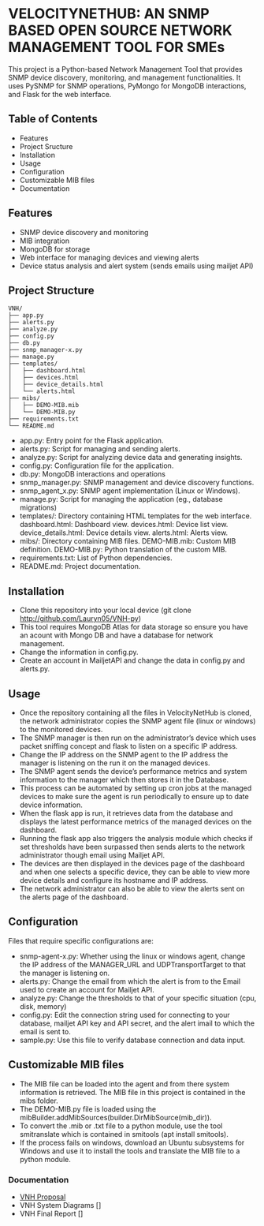 # VELOCITYNETHUB: AN SNMP BASED OPEN SOURCE NETWORK MANAGEMENT TOOL FOR SMEs
This project is a Python-based Network Management Tool that provides SNMP device discovery, monitoring, and management functionalities. It uses PySNMP for SNMP operations, PyMongo for MongoDB interactions, and Flask for the web interface.

## Table of Contents
   - Features
   - Project Sructure
   - Installation
   - Usage
   - Configuration
   - Customizable MIB files
   - Documentation

## Features
 - SNMP device discovery and monitoring
 - MIB integration
 - MongoDB for storage
 - Web interface for managing devices and viewing alerts
 - Device status analysis and alert system (sends emails using mailjet API)

## Project Structure
    VNH/
    ├── app.py
    ├── alerts.py
    ├── analyze.py
    ├── config.py
    ├── db.py
    ├── snmp_manager-x.py
    ├── manage.py
    ├── templates/
    │   ├── dashboard.html
    │   ├── devices.html
    │   ├── device_details.html
    │   └── alerts.html
    ├── mibs/
    │   ├── DEMO-MIB.mib
    │   └── DEMO-MIB.py
    ├── requirements.txt
    └── README.md
 - app.py: Entry point for the Flask application.
 - alerts.py: Script for managing and sending alerts.
 - analyze.py: Script for analyzing device data and generating insights.
 - config.py: Configuration file for the application.
 - db.py: MongoDB interactions and operations
 - snmp_manager.py: SNMP management and device discovery functions.
 - snmp_agent_x.py: SNMP agent implementation (Linux or Windows).
 - manage.py: Script for managing the application (eg., database migrations)
 - templates/: Directory containing HTML templates for the web interface.
    dashboard.html: Dashboard view.
    devices.html: Device list view.
    device_details.html: Device details view.
    alerts.html: Alerts view.
 - mibs/: Directory containing MIB files.
    DEMO-MIB.mib: Custom MIB definition.
    DEMO-MIB.py: Python translation of the custom MIB.
 - requirements.txt: List of Python dependencies.
 - README.md: Project documentation.

## Installation
 - Clone this repository into your local device (git clone http://github.com/Lauryn05/VNH-py)
 - This tool requires MongoDB Atlas for data storage so ensure you have an acount with Mongo DB and have a database for network management.
 - Change the information in config.py.
 - Create an account in MailjetAPI and change the data in config.py and alerts.py.

## Usage
 - Once the repository containing all the files in VelocityNetHub is cloned, the network administrator copies the SNMP agent file (linux or windows) to the monitored devices.
 - The SNMP manager is then run on the administrator’s device which uses packet sniffing concept and flask to listen on a specific IP address.
 - Change the IP address on the SNMP agent to the IP address the manager is listening on the run it on the managed devices.
 - The SNMP agent sends the device’s performance metrics and system information to the manager which then stores it in the Database.
 - This process can be automated by setting up cron jobs at the managed devices to make sure the agent is run periodically to ensure up to date device information.
 - When the flask app is run, it retrieves data from the database and displays the latest performance metrics of the managed devices on the dashboard.
 - Running the flask app also triggers the analysis module which checks if set thresholds have been surpassed then sends alerts to the network administrator though email using Mailjet API.
 - The devices are then displayed in the devices page of the dashboard and when one selects a specific device, they can be able to view more device details and configure its hostname and IP address.
 - The network administrator can also be able to view the alerts sent on the alerts page of the dashboard.

## Configuration
Files that require specific configurations are:
 - snmp-agent-x.py: Whether using the linux or windows agent, change the IP address of the MANAGER_URL and UDPTransportTarget to that the manager is listening on.
 - alerts.py: Change the email from which the alert is from to the Email used to create an account for Mailjet API.
 - analyze.py: Change the thresholds to that of your specific situation (cpu, disk, memory)
 - config.py: Edit the connection string used for connecting to your database, mailjet API key and API secret, and the alert imail to which the email is sent to.
 - sample.py: Use this file to verify database connection and data input.

## Customizable MIB files
 - The MIB file can be loaded into the agent and from there system information is retrieved. The MIB file in this project is contained in the mibs folder.
 - The DEMO-MIB.py file is loaded using the mibBuilder.addMibSources(builder.DirMibSource(mib_dir)).
 - To convert the .mib or .txt file to a python module, use the tool smitranslate which is contained in smitools (apt install smitools).
 - If the process fails on windows, download an Ubuntu subsystems for Windows and use it to install the tools and translate the MIB file to a python module.

### Documentation
 - [VNH Proposal](VNH-Proposal.pdf)
 - VNH System Diagrams []
 - VNH Final Report [] 
